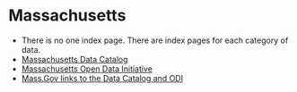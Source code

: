# Massachusetts

* There is no one index page. There are index pages for each category of data.
* [Massachusetts Data Catalog](https://wiki.state.ma.us/confluence/display/data/Data+Catalog)
* [Massachusetts Open Data Initiative](https://wiki.state.ma.us/confluence/display/data/Open+Data+Initiative+Home)
* [Mass.Gov links to the Data Catalog and ODI](http://www.mass.gov/?pageID=mg2agencylanding&L=4&L0=Home&L1=State+Government&L2=About+State+Government&L3=Data&sid=massgov2)
